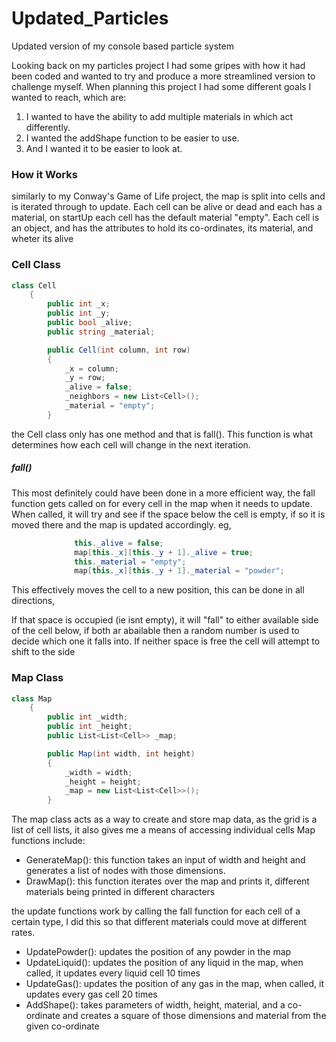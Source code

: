 # Updated_Particles
Updated version of my console based particle system

Looking back on my particles project I had some gripes with how it had been coded and wanted to try and produce a more streamlined version to challenge myself.
When planning this project I had some different goals I wanted to reach, which are:
1. I wanted to have the ability to add multiple materials in which act differently.
2. I wanted the addShape function to be easier to use.
3. And I wanted it to be easier to look at.

### How it Works 
similarly to my Conway's Game of Life project, the map is split into cells and is iterated through to update. Each cell can be alive or dead and each has a material, on startUp each cell has the default material "empty".
Each cell is an object, and has the attributes to hold its co-ordinates, its material, and wheter its alive
### Cell Class
```c#
class Cell
    {
        public int _x;
        public int _y;
        public bool _alive;
        public string _material;

        public Cell(int column, int row)
        {
            _x = column;
            _y = row;
            _alive = false;
            _neighbors = new List<Cell>();
            _material = "empty";
        }
```
the Cell class only has one method and that is fall(). This function is what determines how each cell will change in the next iteration.
##### fall()

This most definitely could have been done in a more efficient way, the fall function gets called on for every cell in the map when it needs to update. When called, it will try and see if the space below the cell is empty, if so it is moved there and the map is updated accordingly. eg,
```c#
              this._alive = false;
              map[this._x][this._y + 1]._alive = true;
              this._material = "empty";
              map[this._x][this._y + 1]._material = "powder";
```
This effectively moves the cell to a new position, this can be done in all directions, 

If that space is occupied (ie isnt empty), it will "fall" to either available side of the cell below, if both ar abailable then a random number is used to decide which one it falls into.
If neither space is free the cell will attempt to shift to the side 
### Map Class
```c#
class Map
    {
        public int _width;
        public int _height;
        public List<List<Cell>> _map;

        public Map(int width, int height)
        {
            _width = width;
            _height = height;
            _map = new List<List<Cell>>();
        }
```

The map class acts as a way to create and store map data, as the grid is a list of cell lists, it also gives me a means of accessing individual cells
Map functions include:
- GenerateMap():
this function takes an input of width and height and generates a list of nodes with those dimensions.
- DrawMap():
this function iterates over the map and prints it, different materials being printed in different characters

the update functions work by calling the fall function for each cell of a certain type, I did this so that different materials could move at different rates.
- UpdatePowder():
updates the position of any powder in the map 
- UpdateLiquid():
updates the position of any liquid in the map, when called, it updates every liquid cell 10 times 
- UpdateGas():
updates the position of any gas in the map, when called, it updates every gas cell 20 times 
- AddShape(): takes parameters of width, height, material, and a co-ordinate and creates a square of those dimensions and material from the given co-ordinate 


